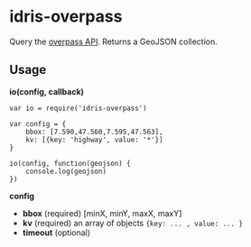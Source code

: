 # idris-overpass

Query the [overpass API](https://wiki.openstreetmap.org/wiki/Overpass_API). Returns a GeoJSON collection.

## Usage

**io(config, callback)**

```
var io = require('idris-overpass')

var config = {
	bbox: [7.590,47.560,7.595,47.563],
	kv: [{key: 'highway', value: '*'}]
}

io(config, function(geojson) {
	console.log(geojson)
})
```

**config**

* **bbox** (required) [minX, minY, maxX, maxY]
* **kv** (required) an array of objects ```{key: ... , value: ... }```
* **timeout** (optional)

